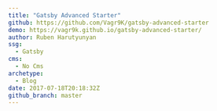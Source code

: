 ```yaml
---
title: "Gatsby Advanced Starter"
github: https://github.com/Vagr9K/gatsby-advanced-starter
demo: https://vagr9k.github.io/gatsby-advanced-starter/
author: Ruben Harutyunyan
ssg:
  - Gatsby
cms:
  - No Cms
archetype:
  - Blog
date: 2017-07-18T20:18:32Z
github_branch: master
---
```

